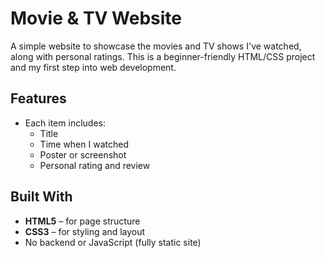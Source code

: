 # Movie & TV Website

A simple website to showcase the movies and TV shows I've watched, along with personal ratings. This is a beginner-friendly HTML/CSS project and my first step into web development.

## Features

- Each item includes:
  - Title
  - Time when I watched
  - Poster or screenshot
  - Personal rating and review


## Built With

- **HTML5** – for page structure
- **CSS3** – for styling and layout
- No backend or JavaScript (fully static site)


